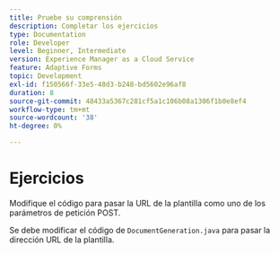 ```yaml
---
title: Pruebe su comprensión
description: Completar los ejercicios
type: Documentation
role: Developer
level: Beginner, Intermediate
version: Experience Manager as a Cloud Service
feature: Adaptive Forms
topic: Development
exl-id: f150566f-33e5-48d3-b248-bd5602e96af8
duration: 8
source-git-commit: 48433a5367c281cf5a1c106b08a1306f1b0e8ef4
workflow-type: tm+mt
source-wordcount: '38'
ht-degree: 0%

---
```


# Ejercicios

Modifique el código para pasar la URL de la plantilla como uno de los parámetros de petición POST.

Se debe modificar el código de `DocumentGeneration.java` para pasar la dirección URL de la plantilla.
